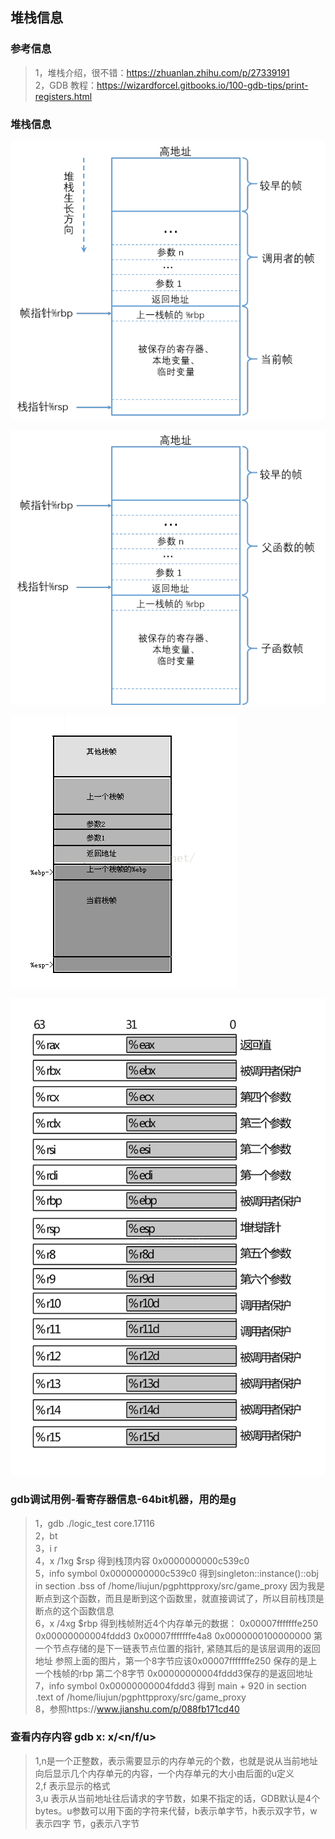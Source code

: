 ## 堆栈信息

### 参考信息
>1，堆栈介绍，很不错：https://zhuanlan.zhihu.com/p/27339191                               
>2，GDB 教程：https://wizardforcel.gitbooks.io/100-gdb-tips/print-registers.html


### 堆栈信息

![Alt text](./堆栈.png "堆栈")

![Alt text](./堆栈-调用返回.png "堆栈")

![Alt text](./堆栈2.png "堆栈")

![Alt text](./register-info.png "寄存器信息")

### gdb调试用例-看寄存器信息-64bit机器，用的是g
>1，gdb ./logic_test core.17116                  
>2，bt                  
>3，i r                      
>4，x /1xg $rsp     得到栈顶内容 0x0000000000c539c0                          
>5，info symbol 0x0000000000c539c0 得到singleton<AuProxyManager>::instance()::obj in section .bss of /home/liujun/pgphttpproxy/src/game_proxy  因为我是断点到这个函数，而且是断到这个函数里，就直接调试了，所以目前栈顶是断点的这个函数信息                               
>6，x /4xg $rbp  得到栈帧附近4个内存单元的数据： 0x00007fffffffe250   0x00000000004fddd3  0x00007fffffffe4a8  0x0000000100000000    第一个节点存储的是下一链表节点位置的指针, 紧随其后的是该层调用的返回地址   参照上面的图片，第一个8字节应该0x00007fffffffe250 保存的是上一个栈帧的rbp    第二个8字节   0x00000000004fddd3保存的是返回地址                 
>7，info symbol 0x00000000004fddd3    得到     main + 920 in section .text of /home/liujun/pgphttpproxy/src/game_proxy         
>8，参照https://www.jianshu.com/p/088fb171cd40                      
 

### 查看内存内容 gdb x: x/<n/f/u> <addr> 
>1,n是一个正整数，表示需要显示的内存单元的个数，也就是说从当前地址向后显示几个内存单元的内容，一个内存单元的大小由后面的u定义                         
>2,f 表示显示的格式                   
>3,u 表示从当前地址往后请求的字节数，如果不指定的话，GDB默认是4个bytes。u参数可以用下面的字符来代替，b表示单字节，h表示双字节，w表示四字 节，g表示八字节                

